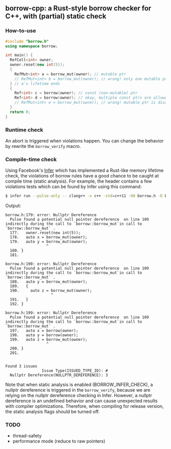 ## borrow-cpp: a Rust-style borrow checker for C++, with (partial) static check 

### How-to-use

```cpp
#include "borrow.h"
using namespace borrow;

int main() {
  RefCell<int> owner;
  owner.reset(new int(5));
  {
    RefMut<int> a = borrow_mut(owner); // mutable ptr
    // RefMut<int> b = borrow_mut(owner); // wrong! only one mutable ptr at a time 
  } // a's lifetime ends
  {
    Ref<int> c = borrow(owner); // const (non-mutable) ptr
    Ref<int> d = borrow(owner); // okay, multiple const ptrs are allowed
    // RefMut<int> e = borrow_mut(owner); // wrong! mutable ptr is disallowed when there is a const ptr
  }
  return 0;
}
```

### Runtime check
An abort is triggered when violations happen. You can change the behavior by rewrite the `borrow_verify` macro. 

### Compile-time check

Using Facebook's [Infer](https://fbinfer.com/) which has implemented a Rust-like memory lifetime check, the violations of borrow rules have a good chance to be caught at compile time (static analysis). For example, the header contains a few violations tests which can be found by Infer using this command: 

```bash
$ infer run --pulse-only -- clang++ -x c++ -std=c++11 -O0 borrow.h -D BORROW_TEST=1 -D BORROW_INFER_CHECK=1
```

Output:
```
borrow.h:179: error: Nullptr Dereference
  Pulse found a potential null pointer dereference  on line 109 indirectly during the call to `borrow::borrow_mut`in call to `borrow::borrow_mut` .
  177.   owner.reset(new int(5));
  178.   auto x = borrow_mut(owner);
  179.   auto y = borrow_mut(owner);
                  ^
  180. }
  181.

borrow.h:190: error: Nullptr Dereference
  Pulse found a potential null pointer dereference  on line 109 indirectly during the call to `borrow::borrow_mut`in call to `borrow::borrow_mut` .
  188.   auto y = borrow_mut(owner);
  189.   {
  190.     auto z = borrow_mut(owner);
                    ^
  191.   }
  192. }

borrow.h:199: error: Nullptr Dereference
  Pulse found a potential null pointer dereference  on line 109 indirectly during the call to `borrow::borrow_mut`in call to `borrow::borrow_mut` .
  197.   auto x = borrow(owner);
  198.   auto y = borrow(owner);
  199.   auto z = borrow_mut(owner);
                  ^
  200. }
  201.


Found 3 issues
                Issue Type(ISSUED_TYPE_ID): #
  Nullptr Dereference(NULLPTR_DEREFERENCE): 3
```

Note that when static analysis is enabled (BORROW_INFER_CHECK), a nullptr dereference is triggered in the `borrow_verify`, because we are relying on the nullptr dereference checking in Infer. However, a nullptr dereference is an undefined behavior and can cause unexpected results with compiler optimizations. Therefore, when compiling for release version, the static analysis flags should be turned off.   

### TODO
* thread-safety
* performance mode (reduce to raw pointers)
